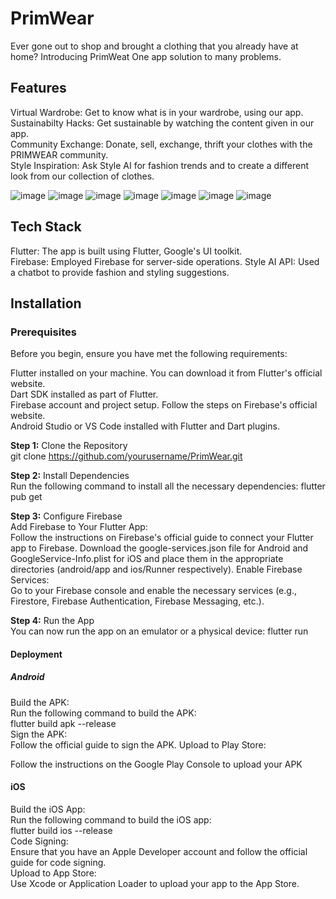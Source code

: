 # PrimWear
Ever gone out to shop and brought a clothing that you already have at home? Introducing PrimWeat One app solution to many problems.

## Features
Virtual Wardrobe: Get to know what is in your wardrobe, using our app.  
Sustainabilty Hacks: Get sustainable by watching the content given in our app.  
Community Exchange: Donate, sell, exchange, thrift your clothes with the PRIMWEAR community.  
Style Inspiration: Ask Style AI for fashion trends and to create a different look from our collection of clothes.  

![image](https://github.com/user-attachments/assets/3c0431fe-676b-42a6-ae64-6e6ae1c61861)
![image](https://github.com/user-attachments/assets/91d03a1d-923f-4155-9d07-9d459c4e53da)
![image](https://github.com/user-attachments/assets/9e3e4997-2537-4605-8f03-cd92365d19d8)
![image](https://github.com/user-attachments/assets/3c8250b6-1b10-4053-8125-008f4a4c2c50)
![image](https://github.com/user-attachments/assets/2fb8b83f-5632-4dc5-9ed6-a3a75799a7f4)
![image](https://github.com/user-attachments/assets/57f0f491-cb9b-4b01-a770-1ad9bd610a72)
![image](https://github.com/user-attachments/assets/b3778e7b-8b39-415f-859a-1c2699065f48)

## Tech Stack
Flutter: The app is built using Flutter, Google's UI toolkit.  
Firebase: Employed Firebase for server-side operations.
Style AI API: Used a chatbot to provide fashion and styling suggestions.

## Installation
### Prerequisites
Before you begin, ensure you have met the following requirements:

Flutter installed on your machine. You can download it from Flutter's official website.  
Dart SDK installed as part of Flutter.  
Firebase account and project setup. Follow the steps on Firebase's official website.  
Android Studio or VS Code installed with Flutter and Dart plugins.  


**Step 1:** Clone the Repository  
git clone https://github.com/yourusername/PrimWear.git  

**Step 2:** Install Dependencies  
Run the following command to install all the necessary dependencies:
flutter pub get  

**Step 3:** Configure Firebase  
Add Firebase to Your Flutter App:  
Follow the instructions on Firebase's official guide to connect your Flutter app to Firebase.
Download the google-services.json file for Android and GoogleService-Info.plist for iOS and place them in the appropriate directories (android/app and ios/Runner respectively).
Enable Firebase Services:  
Go to your Firebase console and enable the necessary services (e.g., Firestore, Firebase Authentication, Firebase Messaging, etc.).  

**Step 4:** Run the App  
You can now run the app on an emulator or a physical device:
flutter run  

#### Deployment  
##### Android  
Build the APK:  
Run the following command to build the APK:  
flutter build apk --release  
Sign the APK:  
Follow the official guide to sign the APK.
Upload to Play Store:

Follow the instructions on the Google Play Console to upload your APK
#### iOS  
Build the iOS App:  
Run the following command to build the iOS app:  
 flutter build ios --release  
Code Signing:  
Ensure that you have an Apple Developer account and follow the official guide for code signing.  
Upload to App Store:  
Use Xcode or Application Loader to upload your app to the App Store.  
